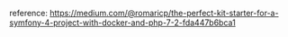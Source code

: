 reference:
https://medium.com/@romaricp/the-perfect-kit-starter-for-a-symfony-4-project-with-docker-and-php-7-2-fda447b6bca1